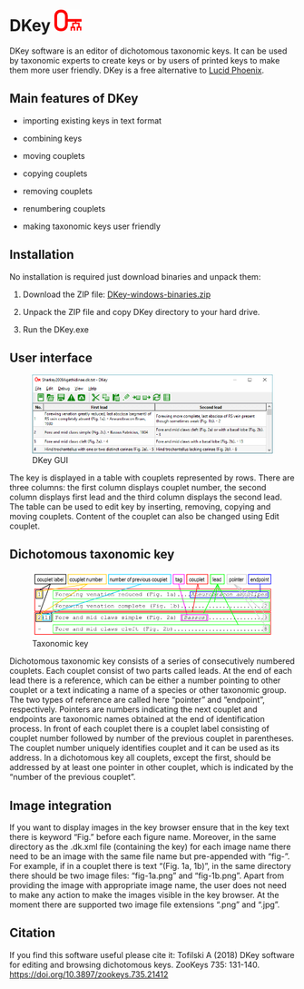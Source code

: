 
<!-- README.md is generated from README.Rmd. Please edit that file -->

# DKey ![](docs/README-dkey48.png)

<!-- badges: start -->
<!-- badges: end -->

DKey software is an editor of dichotomous taxonomic keys. It can be used
by taxonomic experts to create keys or by users of printed keys to make
them more user friendly. DKey is a free alternative to [Lucid
Phoenix](http://www.lucidcentral.org/lucid-phoenix/).

## Main features of DKey

- importing existing keys in text format

- combining keys

- moving couplets

- copying couplets

- removing couplets

- renumbering couplets

- making taxonomic keys user friendly

## Installation

No installation is required just download binaries and unpack them:

1.  Download the ZIP file:
    [DKey-windows-binaries.zip](https://github.com/DrawWing/DKey/blob/master/bin/DKey-windows-binaries.zip)

2.  Unpack the ZIP file and copy DKey directory to your hard drive.

3.  Run the DKey.exe

## User interface

<figure>
<img src="docs/README-dkey-main-window.png" alt="DKey GUI" />
<figcaption aria-hidden="true">DKey GUI</figcaption>
</figure>

The key is displayed in a table with couplets represented by rows. There
are three columns: the first column displays couplet number, the second
column displays first lead and the third column displays the second
lead. The table can be used to edit key by inserting, removing, copying
and moving couplets. Content of the couplet can also be changed using
Edit couplet.

## Dichotomous taxonomic key

<figure>
<img src="docs/README-dkey-taxonomy.png" alt="Taxonomic key" />
<figcaption aria-hidden="true">Taxonomic key</figcaption>
</figure>

Dichotomous taxonomic key consists of a series of consecutively numbered
couplets. Each couplet consist of two parts called leads. At the end of
each lead there is a reference, which can be either a number pointing to
other couplet or a text indicating a name of a species or other
taxonomic group. The two types of reference are called here “pointer”
and “endpoint”, respectively. Pointers are numbers indicating the next
couplet and endpoints are taxonomic names obtained at the end of
identification process. In front of each couplet there is a couplet
label consisting of couplet number followed by number of the previous
couplet in parentheses. The couplet number uniquely identifies couplet
and it can be used as its address. In a dichotomous key all couplets,
except the first, should be addressed by at least one pointer in other
couplet, which is indicated by the “number of the previous couplet”.

## Image integration

If you want to display images in the key browser ensure that in the key
text there is keyword “Fig.” before each figure name. Moreover, in the
same directory as the .dk.xml file (containing the key) for each image
name there need to be an image with the same file name but pre-appended
with “fig-”. For example, if in a couplet there is text “(Fig. 1a, 1b)”,
in the same directory there should be two image files: “fig-1a.png” and
“fig-1b.png”. Apart from providing the image with appropriate image
name, the user does not need to make any action to make the images
visible in the key browser. At the moment there are supported two image
file extensions “.png” and “.jpg”.

## Citation

If you find this software useful please cite it: Tofilski A (2018) DKey
software for editing and browsing dichotomous keys. ZooKeys 735:
131-140. <https://doi.org/10.3897/zookeys.735.21412>
